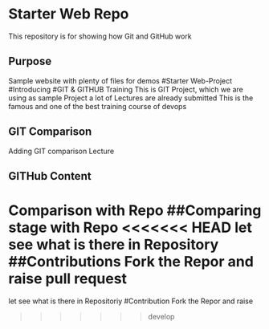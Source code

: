 # Starter Web Repo

This repository is for showing how Git and GitHub work

## Purpose

Sample website with plenty of files for demos
#Starter Web-Project
#Introducing
#GIT & GITHUB Training
This is GIT Project, which we are using as sample Project
a lot of Lectures are already submitted
This is the famous and one of the best training course of devops
## GIT Comparison
Adding GIT comparison Lecture
## GITHub Content
Comparison with Repo
##Comparing stage with Repo
<<<<<<< HEAD
let see what is there in Repository
##Contributions
Fork the Repor and raise pull request 
=======
let see what is there in Repositoriy
#Contribution
Fork the Repor and raise
>>>>>>> develop
